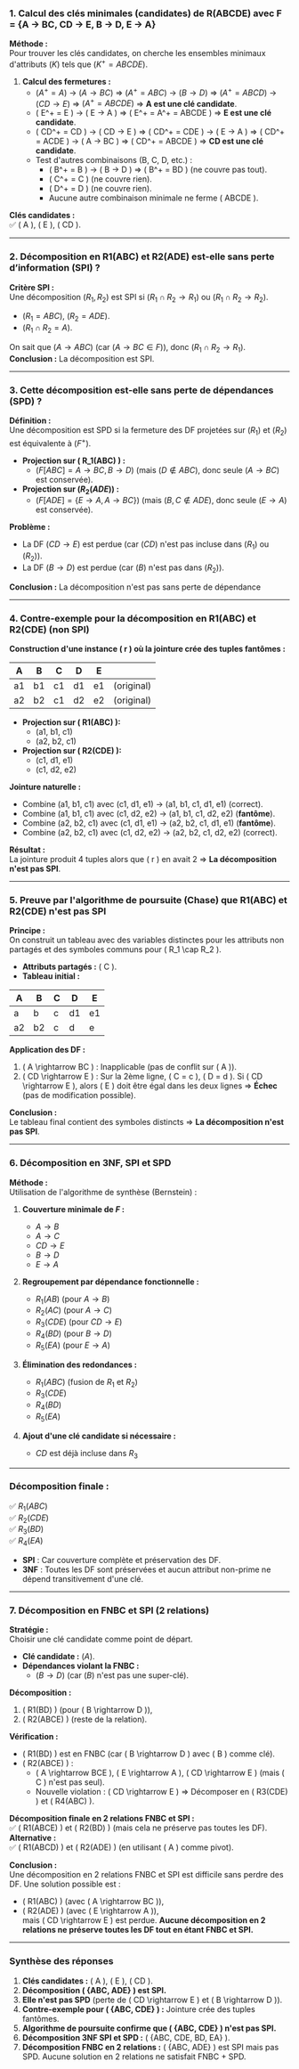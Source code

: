 
### **1. Calcul des clés minimales (candidates) de R(ABCDE) avec F = {A → BC, CD → E, B → D, E → A}**

**Méthode :**  
Pour trouver les clés candidates, on cherche les ensembles minimaux d'attributs $( K )$ tels que $( K^+ = ABCDE )$.

1. **Calcul des fermetures :**
   - $( A^+ = A )$ → $( A → BC )$ ⇒ $( A^+ = ABC )$ → $( B → D )$ ⇒ $( A^+ = ABCD )$ → $( CD → E )$ ⇒ $( A^+ = ABCDE )$ ⇒ **A est une clé candidate**.
   - \( E^+ = E \) → \( E → A \) ⇒ \( E^+ = A^+ = ABCDE \) ⇒ **E est une clé candidate**.
   - \( CD^+ = CD \) → \( CD → E \) ⇒ \( CD^+ = CDE \) → \( E → A \) ⇒ \( CD^+ = ACDE \) → \( A → BC \) ⇒ \( CD^+ = ABCDE \) ⇒ **CD est une clé candidate**.
   - Test d'autres combinaisons (B, C, D, etc.) :
     - \( B^+ = B \) → \( B → D \) ⇒ \( B^+ = BD \) (ne couvre pas tout).
     - \( C^+ = C \) (ne couvre rien).
     - \( D^+ = D \) (ne couvre rien).
     - Aucune autre combinaison minimale ne ferme \( ABCDE \).

**Clés candidates :**  
✅ \( A \), \( E \), \( CD \).

---

### **2. Décomposition en R1(ABC) et R2(ADE) est-elle sans perte d’information (SPI) ?**

**Critère SPI :**  
Une décomposition $( {R_1, R_2} )$ est SPI si $( R_1 \cap R_2 \rightarrow R_1 )$ ou $( R_1 \cap R_2 \rightarrow R_2 )$.

- $( R_1 = ABC )$, $( R_2 = ADE )$.
- $( R_1 \cap R_2 = A )$.

On sait que $( A \rightarrow ABC )$ (car $( A \rightarrow BC \in F )$), donc $( R_1 \cap R_2 \rightarrow R_1 )$.  
**Conclusion :** La décomposition est SPI.

---

### **3. Cette décomposition est-elle sans perte de dépendances (SPD) ?**

**Définition :**  
Une décomposition est SPD si la fermeture des DF projetées sur $( R_1)$ et $( R_2 )$ est équivalente à $( F^+ )$.

- **Projection sur \( R_1(ABC) \) :**
  - $( F[ABC] = {A \rightarrow BC, B \rightarrow D})$ (mais $( D \notin ABC)$, donc seule $( A \rightarrow BC )$ est conservée).
- **Projection sur $( R_2(ADE) )$ :**
  - $( F[ADE] = \{E \rightarrow A, A \rightarrow BC\} )$ (mais $( B, C \notin ADE )$, donc seule $( E \rightarrow A )$ est conservée).

**Problème :**  
- La DF $( CD \rightarrow E )$ est perdue (car $( CD )$ n'est pas incluse dans $( R_1 )$ ou $( R_2 )$).
- La DF $( B \rightarrow D )$ est perdue (car $( B )$ n'est pas dans $( R_2 )$).

**Conclusion :** La décomposition n'est pas sans perte de dépendance

---

### **4. Contre-exemple pour la décomposition en R1(ABC) et R2(CDE) (non SPI)**

**Construction d'une instance \( r \) où la jointure crée des tuples fantômes :**

| A   | B   | C   | D   | E   |            |
| --- | --- | --- | --- | --- | ---------- |
| a1  | b1  | c1  | d1  | e1  | (original) |
| a2  | b2  | c1  | d2  | e2  | (original) |

- **Projection sur \( R1(ABC) \):**
  - (a1, b1, c1)
  - (a2, b2, c1)
- **Projection sur \( R2(CDE) \):**
  - (c1, d1, e1)
  - (c1, d2, e2)

**Jointure naturelle :**  
- Combine (a1, b1, c1) avec (c1, d1, e1) → (a1, b1, c1, d1, e1) (correct).
- Combine (a1, b1, c1) avec (c1, d2, e2) → (a1, b1, c1, d2, e2) (**fantôme**).
- Combine (a2, b2, c1) avec (c1, d1, e1) → (a2, b2, c1, d1, e1) (**fantôme**).
- Combine (a2, b2, c1) avec (c1, d2, e2) → (a2, b2, c1, d2, e2) (correct).

**Résultat :**  
La jointure produit 4 tuples alors que \( r \) en avait 2 ⇒ **La décomposition n'est pas SPI**.

---

### **5. Preuve par l'algorithme de poursuite (Chase) que R1(ABC) et R2(CDE) n'est pas SPI**

**Principe :**  
On construit un tableau avec des variables distinctes pour les attributs non partagés et des symboles communs pour \( R_1 \cap R_2 \).

- **Attributs partagés :** \( C \).
- **Tableau initial :**

| A | B | C | D | E |
|---|---|---|---|---|
| a | b | c | d1| e1| (R1)
| a2| b2| c | d | e | (R2)

**Application des DF :**
1. \( A \rightarrow BC \) : Inapplicable (pas de conflit sur \( A \)).
2. \( CD \rightarrow E \) : Sur la 2ème ligne, \( C = c \), \( D = d \). Si \( CD \rightarrow E \), alors \( E \) doit être égal dans les deux lignes ⇒ **Échec** (pas de modification possible).

**Conclusion :**  
Le tableau final contient des symboles distincts ⇒ **La décomposition n'est pas SPI**.

---

### **6. Décomposition en 3NF, SPI et SPD**

**Méthode :**  
Utilisation de l'algorithme de synthèse (Bernstein) :

1. **Couverture minimale de $F$ :**  
   - $A \rightarrow B$  
   - $A \rightarrow C$  
   - $CD \rightarrow E$  
   - $B \rightarrow D$  
   - $E \rightarrow A$

2. **Regroupement par dépendance fonctionnelle :**  
   - $R_1(AB)$ (pour $A \rightarrow B$)  
   - $R_2(AC)$ (pour $A \rightarrow C$)  
   - $R_3(CDE)$ (pour $CD \rightarrow E$)  
   - $R_4(BD)$ (pour $B \rightarrow D$)  
   - $R_5(EA)$ (pour $E \rightarrow A$)

3. **Élimination des redondances :**  
   - $R_1(ABC)$ (fusion de $R_1$ et $R_2$)  
   - $R_3(CDE)$  
   - $R_4(BD)$  
   - $R_5(EA)$

4. **Ajout d'une clé candidate si nécessaire :**  
   - $CD$ est déjà incluse dans $R_3$

---

### **Décomposition finale :**  
✅ $R_1(ABC)$  
✅ $R_2(CDE)$  
✅ $R_3(BD)$  
✅ $R_4(EA)$  

- **SPI** : Car couverture complète et préservation des DF.  
- **3NF** : Toutes les DF sont préservées et aucun attribut non-prime ne dépend transitivement d'une clé.

---

### **7. Décomposition en FNBC et SPI (2 relations)**

**Stratégie :**  
Choisir une clé candidate comme point de départ.  
- **Clé candidate :** $( A )$.  
- **Dépendances violant la FNBC :**  
  - $( B \rightarrow D )$ (car $( B )$ n'est pas une super-clé).

**Décomposition :**  
1. \( R1(BD) \) (pour \( B \rightarrow D \)),  
2. \( R2(ABCE) \) (reste de la relation).  

**Vérification :**  
- \( R1(BD) \) est en FNBC (car \( B \rightarrow D \) avec \( B \) comme clé).  
- \( R2(ABCE) \) :  
  - \( A \rightarrow BCE \), \( E \rightarrow A \), \( CD \rightarrow E \) (mais \( C \) n'est pas seul).  
  - Nouvelle violation : \( CD \rightarrow E \) ⇒ Décomposer en \( R3(CDE) \) et \( R4(ABC) \).  

**Décomposition finale en 2 relations FNBC et SPI :**  
✅ \( R1(ABCE) \) et \( R2(BD) \) (mais cela ne préserve pas toutes les DF).  
**Alternative :**  
✅ \( R1(ABCD) \) et \( R2(ADE) \) (en utilisant \( A \) comme pivot).  

**Conclusion :**  
Une décomposition en 2 relations FNBC et SPI est difficile sans perdre des DF. Une solution possible est :  
- \( R1(ABC) \) (avec \( A \rightarrow BC \)),  
- \( R2(ADE) \) (avec \( E \rightarrow A \)),  
mais \( CD \rightarrow E \) est perdue. **Aucune décomposition en 2 relations ne préserve toutes les DF tout en étant FNBC et SPI.**  

--- 

### **Synthèse des réponses**
1. **Clés candidates :** \( A \), \( E \), \( CD \).  
2. **Décomposition \( \{ABC, ADE\} \) est SPI.**  
3. **Elle n'est pas SPD** (perte de \( CD \rightarrow E \) et \( B \rightarrow D \)).  
4. **Contre-exemple pour \( \{ABC, CDE\} \) :** Jointure crée des tuples fantômes.  
5. **Algorithme de poursuite confirme que \( \{ABC, CDE\} \) n'est pas SPI.**  
6. **Décomposition 3NF SPI et SPD :** \( \{ABC, CDE, BD, EA\} \).  
7. **Décomposition FNBC en 2 relations :** \( \{ABC, ADE\} \) est SPI mais pas SPD. Aucune solution en 2 relations ne satisfait FNBC + SPD.  
